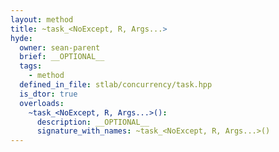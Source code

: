 ```yaml
---
layout: method
title: ~task_<NoExcept, R, Args...>
hyde:
  owner: sean-parent
  brief: __OPTIONAL__
  tags:
    - method
  defined_in_file: stlab/concurrency/task.hpp
  is_dtor: true
  overloads:
    ~task_<NoExcept, R, Args...>():
      description: __OPTIONAL__
      signature_with_names: ~task_<NoExcept, R, Args...>()
---
```


